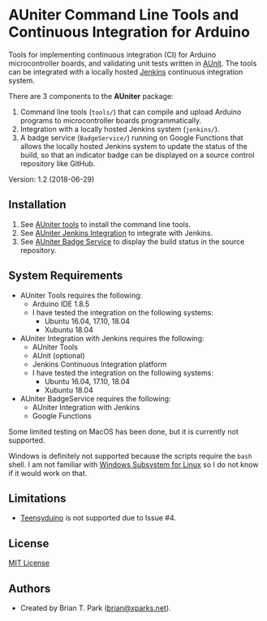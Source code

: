 # AUniter Command Line Tools and Continuous Integration for Arduino

Tools for implementing continuous integration (CI) for Arduino
microcontroller boards, and validating unit tests written in
[AUnit](https://github.com/bxparks/AUnit).
The tools can be integrated with a locally hosted [Jenkins](https://jenkins.io)
continuous integration system.

There are 3 components to the **AUniter** package:

1. Command line tools (`tools/`) that can compile and upload Arduino programs
   to microcontroller boards programmatically.
1. Integration with a locally hosted Jenkins system (`jenkins/`).
1. A badge service (`BadgeService/`) running on Google Functions that allows the
   locally hosted Jenkins system to update the status of the build, so that an
   indicator badge can be displayed on a source control repository like GitHub.

Version: 1.2 (2018-06-29)

## Installation

1. See [AUniter tools](tools/README.md) to install the command line tools.
1. See [AUniter Jenkins Integration](jenkins/README.md) to integrate with
   Jenkins.
1. See [AUniter Badge Service](BadgeService/README.md) to display the
   build status in the source repository.

## System Requirements

* AUniter Tools requires the following:
    * Arduino IDE 1.8.5
    * I have tested the integration on the following systems:
        * Ubuntu 16.04, 17.10, 18.04
        * Xubuntu 18.04
* AUniter Integration with Jenkins requires the following:
    * AUniter Tools
    * AUnit (optional)
    * Jenkins Continuous Integration platform
    * I have tested the integration on the following systems:
        * Ubuntu 16.04, 17.10, 18.04
        * Xubuntu 18.04
* AUniter BadgeService requires the following:
    * AUniter Integration with Jenkins
    * Google Functions

Some limited testing on MacOS has been done, but it is currently not supported.

Windows is definitely not supported because the scripts require the `bash`
shell. I am not familiar with
[Windows Subsystem for Linux](https://docs.microsoft.com/en-us/windows/wsl/install-win10)
so I do not know if it would work on that.

## Limitations

* [Teensyduino](https://pjrc.com/teensy/teensyduino.html) is not supported
  due to Issue #4.

## License

[MIT License](https://opensource.org/licenses/MIT)

## Authors

* Created by Brian T. Park (brian@xparks.net).
